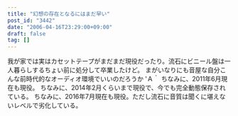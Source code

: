 ```yaml
---
title: "幻想の存在となるにはまだ早い"
post_id: "3442"
date: "2006-04-16T23:29:00+09:00"
draft: false
tag: []
---
```



我が家では実はカセットテープがまだまだ現役だったり。流石にビニール盤は一人暮らしするちょい前に処分して卒業したけど。 まがいなりにも音屋な自分こんな前時代的なオーディオ環境でいいのだろうか 'Ａ｀  ちなみに、2011年6月現在も現役。 ちなみに、2014年2月くらいまで現役で、今でも完全動態保存されている。 ちなみに、2016年7月現在も現役。ただし流石に音質は聞くに堪えないレベルで劣化している。
